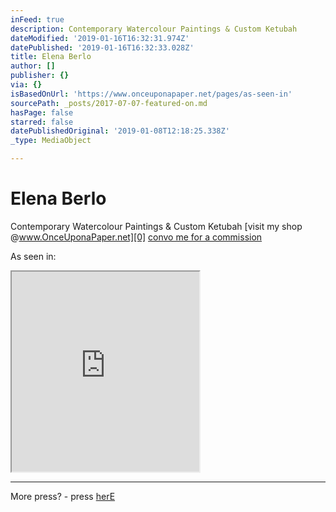 ```yaml
---
inFeed: true
description: Contemporary Watercolour Paintings & Custom Ketubah
dateModified: '2019-01-16T16:32:31.974Z'
datePublished: '2019-01-16T16:32:33.028Z'
title: Elena Berlo
author: []
publisher: {}
via: {}
isBasedOnUrl: 'https://www.onceuponapaper.net/pages/as-seen-in'
sourcePath: _posts/2017-07-07-featured-on.md
hasPage: false
starred: false
datePublishedOriginal: '2019-01-08T12:18:25.338Z'
_type: MediaObject

---
```

# Elena Berlo

Contemporary Watercolour Paintings & Custom Ketubah
[visit my shop @www.OnceUponaPaper.net][0]
[convo me for a commission][1]

As seen in:

<iframe src="https://the-grid.github.io/ed-userhtml/?g=eJy9Vt2O2jgUvucpLK5rnF-SzJSphNStVrurqTrb3iInOYCFY0e2A-VuL_oGfYM-Wp9kjzOh02FmpF0BlYgAW8l3zvdz4tHrWmyJdXsJs7GDz45yKVbqilSgHJhrspSauysiYemuxzevOVkbWM7Ga-dae8XYbreblHqt6Q7qWqiVnVS6YVEQ5iyM_EerCrpWK97yFgy1UlQbylVNG12DUXQDriv5mq46sI6WWm9svy3UVjjuhFaWjYnjZgVuNl6UkqsN_hfOFzxHZPKn3oK9Im8lKD4HIzW5RcyPHvO9x_z-5Rv5_s9XcuehCT6b_NVDkz_uoV-Rdx6bzD12v__7A_aYGJCzsdK6BQWGKI3tgzFgkAzRrIg11QMbVa0mdq1bsdz3PFi2FBIsC1mQBhnLgiQcVh5xRpfAXWegplrRI8LiIPiM18I2XMpJq1ZvtrMwTbJpmk7zdEy4RFqwFsbxQi1vRl7RGzL8GZ2g7yAvIts1lunWsJLc3it8WKS2a1spwFjWWfr86iCx7b1AfW-U0767l5X9eEc-AAI1oGqoySf80sYeJCM1WOwCn_-y7JdS7u7vd_Sn0uh9aUf6hEmaxsU0v6g-h_yhMBulXV-3AS5_-IpxajrrREWNbrjyP4YtjBe1fMuV8tHjCFp2zVMxLuR9Xq_gkeexA-pbeMxikiVZjDdPDywS9iKPp9kcdw2gezD8wvISpIS-h_9i2MtwxDFMAIo-U9kCp-v0Waai8OJM9fPeCMxf30AptbeZsBLQT3s_-FMWhKw14NyeNtwYwVHsCowTS1FxBw_zYLJ2jfxVhM696aLFb4PrbtVTBqMiyi_M4CGy_d0N3NN0eGVmnrmgYHazl0LBIav_33NDBydar5TdS16LwjSOzkjRqboupkVSx1Ve0KiMK5okcUnLIuE0Ceq4CDOeQhkft5FmcRYF8SPBzx0XaBATtewjMwzoClp_tGA7DIOpNAb8p8MPPh5XFR4-tvDLhs2PUcwxpViI9-IRW0WeR2GUx-ePx-mGvb2bv6e9D-gH3an6qdBJHvi3yFDUUIDSCq7PJPsZJn2l8TihuHU-c-kx_VmBiQvTp2Ydjf4FkGL1kA" height="320" style=""></iframe>

---

More press? - press [herE][2]

[0]: https://www.onceuponapaper.net/
[1]: mailto:commission@elenaberlo.com
[2]: https://www.onceuponapaper.net/blogs/press